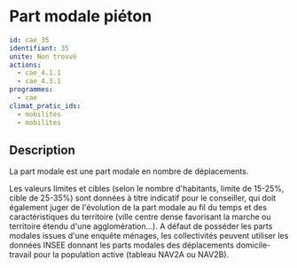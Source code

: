 # Part modale piéton
```yaml
id: cae_35
identifiant: 35
unite: Non trouvé
actions:
  - cae_4.1.1
  - cae_4.3.1
programmes:
  - cae
climat_pratic_ids:
  - mobilites
  - mobilites
```
## Description
La part modale est une part modale en nombre de déplacements.

Les valeurs limites et cibles (selon le nombre d'habitants, limite de 15-25%, cible de 25-35%) sont données à titre indicatif pour le conseiller, qui doit également juger de l'évolution de la part modale au fil du temps et des caractéristiques du territoire (ville centre dense favorisant la marche ou territoire étendu d'une agglomération...). A défaut de posséder les parts modales issues d'une enquête ménages, les collectivités peuvent utiliser les données INSEE donnant les parts modales des déplacements domicile-travail pour la population active (tableau NAV2A ou NAV2B).




